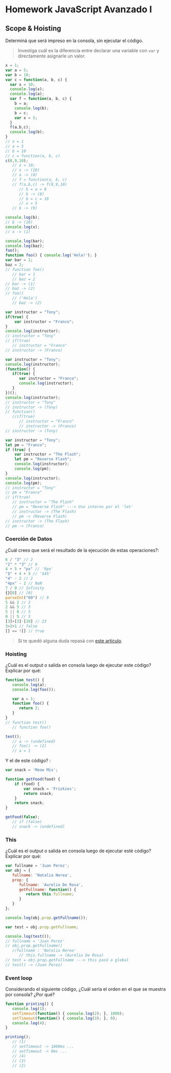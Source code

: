
# Homework JavaScript Avanzado I

## Scope & Hoisting

Determiná que será impreso en la consola, sin ejecutar el código.

> Investiga cuál es la diferencia entre declarar una variable con `var` y directamente asignarle un valor.
<!-- Al declarar una variable con 'var, esta se define como tal y se ejecuta una vez que se llama a la misma mientras que al asignar un valor sin declararlo como 'var', este se ejecuta directamente. -->

```javascript
x = 1;
var a = 5;
var b = 10;
var c = function(a, b, c) {
  var x = 10;
  console.log(x);
  console.log(a);
  var f = function(a, b, c) {
    b = a;
    console.log(b);
    b = c;
    var x = 5;
  }
  f(a,b,c);
  console.log(b);
}
// x = 1
// a = 5
// b = 10
// c = function(a, b, c)
c(8,9,10);
   // x = 10; 
   // x -> (10)
   // a -> (8)
   // f = function(a, b, c)
   // f(a,b,c) -> f(8,9,10)
      // b = a = 8
      // b -> (8)
      // b = c = 10
      // x = 5
   // b -> (9)

console.log(b);
// b -> (10)
console.log(x);
// x -> (1)
```

```javascript
console.log(bar);
console.log(baz);
foo();
function foo() { console.log('Hola!'); }
var bar = 1;
baz = 2;
// function foo()
   // bar = 1
   // baz = 2
// bar -> (1)
// baz -> (2)
// foo()
   // ('Hola')
   // baz -> (2)
```

```javascript
var instructor = "Tony";
if(true) {
    var instructor = "Franco";
}
console.log(instructor);
// instructor = "Tony"
// if(true)
   // instructor = "Franco"
// instructor -> (Franco)
```

```javascript
var instructor = "Tony";
console.log(instructor);
(function() {
   if(true) {
      var instructor = "Franco";
      console.log(instructor);
   }
})();
console.log(instructor);
// instructor = "Tony"
// instructor -> (Tony)
// function()
   //if(true)
      // instructor = "Franco"
      // instructor -> (Franco)
// instructor -> (Tony)
```

```javascript
var instructor = "Tony";
let pm = "Franco";
if (true) {
    var instructor = "The Flash";
    let pm = "Reverse Flash";
    console.log(instructor);
    console.log(pm);
}
console.log(instructor);
console.log(pm);
// instructor = "Tony"
// pm = "Franco"
// if(true)
   // instructor = "The Flash"
   // pm = "Reverse Flash" ---> Uso interno por el 'let'
   // instructor -> (The Flash)
   // pm -> (Reverse Flash)
// instructor -> (The Flash)
// pm -> (Franco)
```
### Coerción de Datos

¿Cuál crees que será el resultado de la ejecución de estas operaciones?:

```javascript
6 / "3" // 2
"2" * "3" // 6
4 + 5 + "px" // '9px'
"$" + 4 + 5 // '$45'
"4" - 2 // 2
"4px" - 2 // NaN
7 / 0 // Infinity
{}[0] // [0]
parseInt("09") // 9
5 && 2 // 2
2 && 5 // 5
5 || 0 // 5
0 || 5 // 5
[3]+[3]-[10] // 23
3>2>1 // false
[] == ![] // true
```

> Si te quedó alguna duda repasá con [este artículo](http://javascript.info/tutorial/object-conversion).


### Hoisting

¿Cuál es el output o salida en consola luego de ejecutar este código? Explicar por qué:

```javascript
function test() {
   console.log(a);
   console.log(foo());

   var a = 1;
   function foo() {
      return 2;
   }
}
// function test()
   // function foo()

test();
   // a -> (undefined)
   // foo() -> (2)
   // a = 1

```

Y el de este código? :

```javascript
var snack = 'Meow Mix';

function getFood(food) {
    if (food) {
        var snack = 'Friskies';
        return snack;
    }
    return snack;
}

getFood(false);
   // if (false)
   // snack -> (undefined)
```


### This

¿Cuál es el output o salida en consola luego de ejecutar esté código? Explicar por qué:

```javascript
var fullname = 'Juan Perez';
var obj = {
   fullname: 'Natalia Nerea',
   prop: {
      fullname: 'Aurelio De Rosa',
      getFullname: function() {
         return this.fullname;
      }
   }
};

console.log(obj.prop.getFullname());

var test = obj.prop.getFullname;

console.log(test());
// fullname = 'Juan Perez'
// obj.prop.getFullname()
   //fullname : 'Natalia Nerea'
      // this.fullname -> (Aurelio De Rosa)
// test = obj.prop.getFullname ---> this pasó a global
// test() -> (Juan Perez)
```

### Event loop

Considerando el siguiente código, ¿Cuál sería el orden en el que se muestra por consola? ¿Por qué?

```javascript
function printing() {
   console.log(1);
   setTimeout(function() { console.log(2); }, 1000);
   setTimeout(function() { console.log(3); }, 0);
   console.log(4);
}

printing();
   // (1)
   // setTimeout -> 1000ms ...
   // setTimeout -> 0ms ...
   // (4)
   // (3)
   // (2)
```
